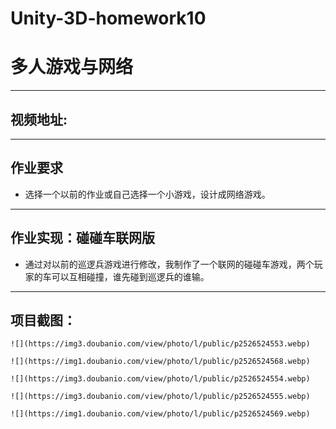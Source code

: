 # Unity-3D-homework10 
# 多人游戏与网络
-----
## 视频地址:

-----
## 作业要求
- 选择一个以前的作业或自己选择一个小游戏，设计成网络游戏。

-----
## 作业实现：碰碰车联网版
   - 通过对以前的巡逻兵游戏进行修改，我制作了一个联网的碰碰车游戏，两个玩家的车可以互相碰撞，谁先碰到巡逻兵的谁输。

-----

## 项目截图：

    ![](https://img3.doubanio.com/view/photo/l/public/p2526524553.webp)

    ![](https://img1.doubanio.com/view/photo/l/public/p2526524568.webp)

    ![](https://img3.doubanio.com/view/photo/l/public/p2526524554.webp)

    ![](https://img3.doubanio.com/view/photo/l/public/p2526524555.webp)

    ![](https://img1.doubanio.com/view/photo/l/public/p2526524569.webp)